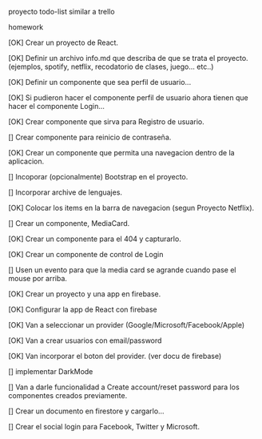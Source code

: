 proyecto todo-list similar a trello


homework

[OK]    Crear un proyecto de React.

[OK]    Definir un archivo info.md que describa de que se trata el proyecto. (ejemplos, spotify, netflix, recodatorio de clases, juego... etc..)

[OK]    Definir un componente que sea perfil de usuario...

[OK]    Si pudieron hacer el componente perfil de usuario ahora tienen que hacer el componente Login...   

[OK]    Crear componente que sirva para Registro de usuario.

[]    Crear componente para reinicio de contraseña.

[OK]    Crear un componente que permita una navegacion dentro de la aplicacion.

[]    Incoporar (opcionalmente) Bootstrap en el proyecto.

[]    Incorporar archive de lenguajes.

[OK]    Colocar los items en la barra de navegacion (segun Proyecto Netflix).

[]    Crear un componente, MediaCard.

[OK]    Crear un componente para el 404 y capturarlo.

[OK]    Crear un componente de control de Login

[]    Usen un evento para que la media card se agrande cuando pase el mouse por arriba.

[OK]    Crear un proyecto y una app en firebase.

[OK]    Configurar la app de React con firebase

[OK]    Van a seleccionar un provider (Google/Microsoft/Facebook/Apple)

[OK]    Van a crear usuarios con email/password

[OK]    Van incorporar el boton del provider. (ver docu de firebase)

[]    implementar DarkMode

[]    Van a darle funcionalidad a Create account/reset password para los componentes creados previamente.

[]    Crear un documento en firestore y cargarlo...

[]    Crear el social login para Facebook, Twitter y Microsoft.
